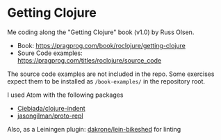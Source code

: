 # Getting Clojure

Me coding along the "Getting Clojure" book (v1.0) by Russ Olsen.

* Book: https://pragprog.com/book/roclojure/getting-clojure
* Soure Code examples: https://pragprog.com/titles/roclojure/source_code

The source code examples are not included in the repo. Some exercises expect them to be installed as `/book-examples/` in the repository root.

I used Atom with the following packages

* [Ciebiada/clojure-indent](https://atom.io/packages/clojure-indent)
* [jasongilman/proto-repl](https://atom.io/packages/proto-repl)

Also, as a Leiningen plugin: [dakrone/lein-bikeshed](https://github.com/dakrone/lein-bikeshed) for linting
